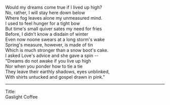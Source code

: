 Would my dreams come true if I lived up high?\
No, rather, I will stay here down below\
Where fog leaves alone my unmeasured mind.\
I used to feel hunger for a tight bow\
But time's small quiver sates my need for fries\
Before, I didn't know a disdain of winter\
Even now noone swears at a long storm's wake\
Spring's measure, however, is made of tin\
Which is much stronger than a snow boot's cake.\
I asked Love's advice and she gave a spin --\
"Dreams do not awake if you live up high\
Nor when you ponder how to tie a tie\
They leave their earthly shadows, eyes unblinked,\
With shirts untucked and gospel drawn in pink."

-----

Title:\
Gaslight Coffee